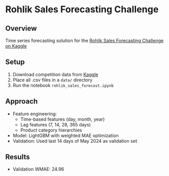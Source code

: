 # Rohlik Sales Forecasting Challenge

## Overview
Time series forecasting solution for the [Rohlik Sales Forecasting Challenge on Kaggle](https://www.kaggle.com/competitions/rohlik-sales-forecasting-challenge-v2)

## Setup
1. Download competition data from [Kaggle](https://www.kaggle.com/competitions/rohlik-sales-forecasting-challenge-v2/data)
2. Place all .csv files in a `data/` directory
3. Run the notebook `rohlik_sales_forecast.ipynb`

## Approach
- Feature engineering:
  - Time-based features (day, month, year)
  - Lag features (7, 14, 28, 365 days)
  - Product category hierarchies
- Model: LightGBM with weighted MAE optimization
- Validation: Used last 14 days of May 2024 as validation set

## Results
- Validation WMAE: 24.96
